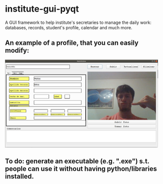 # institute-gui-pyqt
A GUI framework to help institute's secretaries to manage the daily work: 
databases, records, student's profile, calendar and much more.

## An example of a profile, that you can easily modify:

![alt text](https://github.com/matibilkis/institute-gui-pyqt/blob/master/imagenes/screen-capture.png)

## To do: generate an executable (e.g. ".exe") s.t. people can use it without having python/libraries installed.

